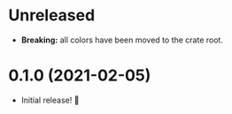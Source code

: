 # Unreleased

- **Breaking:** all colors have been moved to the crate root.

# 0.1.0 (2021-02-05)

- Initial release! 🎉
